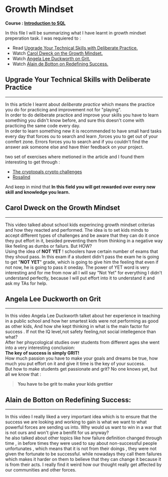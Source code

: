 # Growth Mindset 
**Course : [Introduction to SQL](https://sqlbolt.com/)**

In this file I will be summarizing what I have learnt in growth mindset preperation task. I was requiered to :
- Read [Upgrade Your Technical Skills with Deliberate Practice. ](https://web.archive.org/web/20160616225417/http://www.happybearsoftware.com/upgrade-your-technical-skills-with-deliberate-practice)
- Watch [Carol Dweck on the Growth Mindset.]()
- Watch [Angela Lee Duckworth on Grit.]()
- Watch [Alain de Botton on Redefining Success.]() 

## Upgrade Your Technical Skills with Deliberate Practice
***
In this article I learnt about *deliberate practice* which means the practice you do for practicing and improvement not for "playing".  
In order to do deliberate practice and improve your skills you have to learn something you didn't know before, and sure this doesn't come with practicing the same code every day.   
In order to learn something new it is recommended to have small hard tasks every day that forces ou to search and learn ,forces you to get out of your comfert zone. Errors forces you to search and if you couldn't find the answer ask someone else and have thier feedback on your project.

two set of exercises where metioned in the article and I found them interesting to get through :
- [The cryptopals crypto challenges](https://web.archive.org/web/20160620111206/http://cryptopals.com/)  
- [Rosalind](https://web.archive.org/web/20160607102654/http://rosalind.info/about/)

And keep in mind that **In this field you will get rewarded over every new skill and knowledge you learn.**

## Carol Dweck on the Growth Mindset
***
This video talked about school kids experincing growth mindset criterias and how they reacted and performed.
The idea is to set kids minds to accept different types of challenges and be aware that they can do it once they put effort in it, besided preventing them from thinking in a negative way like feeling as dumbs or failurs.
But HOW?  
Using the idea of **NOT YET** ! 
schoolers have certain number of exams that they shoud pass. In this exam if a student didn't pass the exam he is going to get "**NOT YET**" grade, which is going to give him the feeling that even if not now, he is going to pass it oneday. The power of YET word is very interesting and for me from now all I will say "Not Yet" for everything I didn't understand perfectly, because I will put effort into it to understand it and ask my TAs for help. 

## Angela Lee Duckworth on Grit
***
In this video Angela Lee Duckworth talket about her experience in teaching in a public school and how her smartest kids were not performing as good as other kids, And how she kept thinking in what is the main factor for success . If not the IQ level,not safety feeling,not social intellegence than what?  
After her phsycological studies over students from different ages she went into a very interesting conclusion:  
**The key of success is simply GRIT!**  
How much passion you have to make your goals and dreams be true, how much you put effort on it and give it time is the key of your success.  
But how to make students get passionate and grit?
No one knows yet, but all we know that :
> **You have to be grit to make your kids grettier**

## Alain de Botton on Redefining Success:
***
In this video I really liked a very important idea which is to ensure that the success we are looking and working to gain is what we want to what powerful forces are sending us into. Why would us want to win in a war that is not ours and won't give a benifit for us anyway?   
he also talked about other topics like how failure definition changed through time , in before times they were used to say about non-successful people unfortunates , which means that it is not from their doings , they were not given the fortunate to be successful. while nowadays they call them failures which makes it harder on them to believe that they can change it because it is from their acts. I really find it weird how our thought really get affected by our communities and other forces. 
